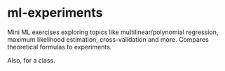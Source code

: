 # ml-experiments
Mini ML exercises exploring topics like multilinear/polynomial regression, maximum likelihood estimation, cross-validation and more. Compares theoretical formulas to experiments.

Also, for a class.
